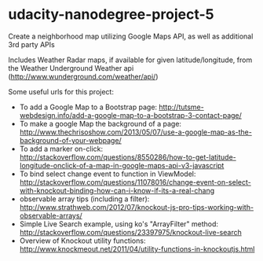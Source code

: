 # udacity-nanodegree-project-5
Create a neighborhood map utilizing Google Maps API, as well as additional 3rd party APIs

Includes Weather Radar maps, if available for given latitude/longitude, from the Weather Underground Weather api (http://www.wunderground.com/weather/api/) 

Some useful urls for this project:

- To add a Google Map to a Bootstrap page: http://tutsme-webdesign.info/add-a-google-map-to-a-bootstrap-3-contact-page/
- To make a google Map the background of a page: http://www.thechrisoshow.com/2013/05/07/use-a-google-map-as-the-background-of-your-webpage/
- To add a marker on-click: http://stackoverflow.com/questions/8550286/how-to-get-latitude-longitude-onclick-of-a-map-in-google-maps-api-v3-javascript
- To bind select change event to function in ViewModel: http://stackoverflow.com/questions/11078016/change-event-on-select-with-knockout-binding-how-can-i-know-if-its-a-real-chang
- observable array tips (including a filter): http://www.strathweb.com/2012/07/knockout-js-pro-tips-working-with-observable-arrays/
- Simple Live Search example, using ko's "ArrayFilter" method: http://stackoverflow.com/questions/23397975/knockout-live-search
- Overview of Knockout utility functions: http://www.knockmeout.net/2011/04/utility-functions-in-knockoutjs.html 
